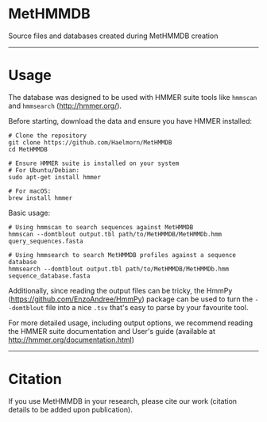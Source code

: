 # MetHMMDB
Source files and databases created during MetHMMDB creation

---
# Usage
The database was designed to be used with HMMER suite tools like `hmmscan` and `hmmsearch` (http://hmmer.org/).

Before starting, download the data and ensure you have HMMER installed:
```
# Clone the repository
git clone https://github.com/Haelmorn/MetHMMDB
cd MetHMMDB

# Ensure HMMER suite is installed on your system
# For Ubuntu/Debian:
sudo apt-get install hmmer

# For macOS:
brew install hmmer
```

Basic usage:
```
# Using hmmscan to search sequences against MetHMMDB
hmmscan --domtblout output.tbl path/to/MetHMMDB/MetHMMDb.hmm query_sequences.fasta

# Using hmmsearch to search MetHMMDB profiles against a sequence database
hmmsearch --domtblout output.tbl path/to/MetHMMDB/MetHMMDb.hmm sequence_database.fasta
```

Additionally, since reading the output files can be tricky, the HmmPy (https://github.com/EnzoAndree/HmmPy) package can be used to turn the `--domtblout` file into a nice `.tsv` that's easy to parse by your favourite tool.

For more detailed usage, including output options, we recommend reading the HMMER suite documentation and User's guide (available at http://hmmer.org/documentation.html)


---
# Citation
If you use MetHMMDB in your research, please cite our work (citation details to be added upon publication).
